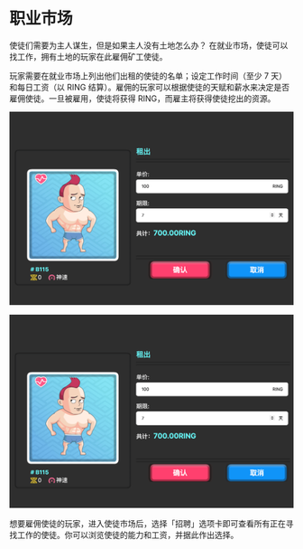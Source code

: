 # 职业市场

使徒们需要为主人谋生，但是如果主人没有土地怎么办？
在就业市场，使徒可以找工作，拥有土地的玩家在此雇佣矿工使徒。

玩家需要在就业市场上列出他们出租的使徒的名单；设定工作时间（至少 7 天）和每日工资（以 RING 结算）。雇佣的玩家可以根据使徒的天赋和薪水来决定是否雇佣使徒。一旦被雇用，使徒将获得 RING，而雇主将获得使徒挖出的资源。

![使徒求职](../../../.gitbook/assets/jobmarket-cn.png)

![](../../../.gitbook/assets/jobmarket-cn.png)

想要雇佣使徒的玩家，进入使徒市场后，选择「招聘」选项卡即可查看所有正在寻找工作的使徒。你可以浏览使徒的能力和工资，并据此作出选择。

